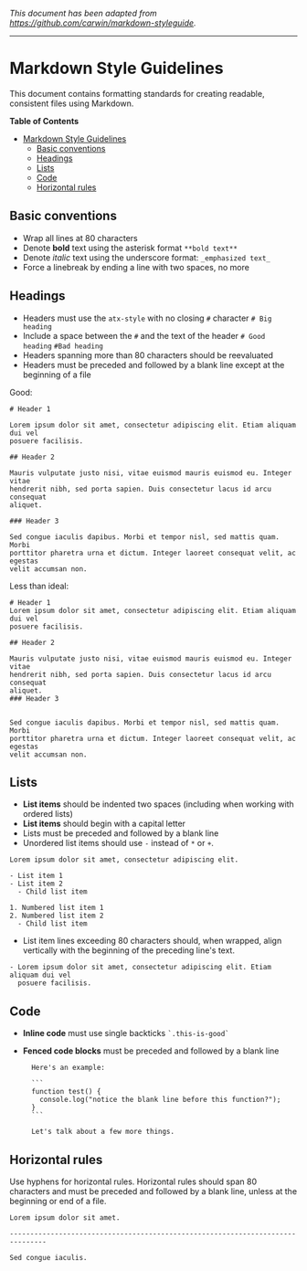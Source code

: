 _This document has been adapted from
https://github.com/carwin/markdown-styleguide._

-------------------------------------------------------------------------------

# Markdown Style Guidelines

This document contains formatting standards for creating readable, consistent
files using Markdown.

**Table of Contents**

- [Markdown Style Guidelines](#markdown-style-guidelines)
  - [Basic conventions](#basic-conventions)
  - [Headings](#headings)
  - [Lists](#lists)
  - [Code](#code)
  - [Horizontal rules](#horizontal-rules)

## Basic conventions

- Wrap all lines at 80 characters
- Denote **bold** text using the asterisk format `**bold text**`
- Denote _italic_ text using the underscore format: `_emphasized text_`
- Force a linebreak by ending a line with two spaces, no more

## Headings

- Headers must use the `atx-style` with no closing `#` character `# Big heading`
- Include a space between the `#` and the text of the header `# Good heading`
  `#Bad heading`
- Headers spanning more than 80 characters should be reevaluated
- Headers must be preceded and followed by a blank line except at the beginning
  of a file

Good:

```
# Header 1

Lorem ipsum dolor sit amet, consectetur adipiscing elit. Etiam aliquam dui vel
posuere facilisis.

## Header 2

Mauris vulputate justo nisi, vitae euismod mauris euismod eu. Integer vitae
hendrerit nibh, sed porta sapien. Duis consectetur lacus id arcu consequat
aliquet.

### Header 3

Sed congue iaculis dapibus. Morbi et tempor nisl, sed mattis quam. Morbi
porttitor pharetra urna et dictum. Integer laoreet consequat velit, ac egestas
velit accumsan non.
```

Less than ideal:

```
# Header 1
Lorem ipsum dolor sit amet, consectetur adipiscing elit. Etiam aliquam dui vel
posuere facilisis.

## Header 2

Mauris vulputate justo nisi, vitae euismod mauris euismod eu. Integer vitae
hendrerit nibh, sed porta sapien. Duis consectetur lacus id arcu consequat
aliquet.
### Header 3


Sed congue iaculis dapibus. Morbi et tempor nisl, sed mattis quam. Morbi
porttitor pharetra urna et dictum. Integer laoreet consequat velit, ac egestas
velit accumsan non.
```

## Lists

- **List items** should be indented two spaces (including when working with
  ordered lists)
- **List items** should begin with a capital letter
- Lists must be preceded and followed by a blank line
- Unordered list items should use `-` instead of `*` or `+`.

```
Lorem ipsum dolor sit amet, consectetur adipiscing elit.

- List item 1
- List item 2
  - Child list item

1. Numbered list item 1
2. Numbered list item 2
  - Child list item
```

- List item lines exceeding 80 characters should, when wrapped, align vertically
  with the beginning of the preceding line's text.

```
- Lorem ipsum dolor sit amet, consectetur adipiscing elit. Etiam aliquam dui vel
  posuere facilisis.
```

## Code

- **Inline code** must use single backticks `` `.this-is-good` ``
- **Fenced code blocks** must be preceded and followed by a blank line

        Here's an example:

        ```
        function test() {
          console.log("notice the blank line before this function?");
        }
        ```

        Let's talk about a few more things.

## Horizontal rules

Use hyphens for horizontal rules. Horizontal rules should span 80 characters and
must be preceded and followed by a blank line, unless at the beginning or end
of a file.

```
Lorem ipsum dolor sit amet.

-------------------------------------------------------------------------------

Sed congue iaculis.
```
